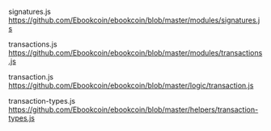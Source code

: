

signatures.js https://github.com/Ebookcoin/ebookcoin/blob/master/modules/signatures.js


transactions.js https://github.com/Ebookcoin/ebookcoin/blob/master/modules/transactions.js

transaction.js https://github.com/Ebookcoin/ebookcoin/blob/master/logic/transaction.js

transaction-types.js https://github.com/Ebookcoin/ebookcoin/blob/master/helpers/transaction-types.js
